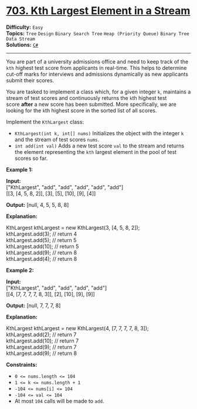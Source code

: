 # [703. Kth Largest Element in a Stream](https://leetcode.com/problems/kth-largest-element-in-a-stream/)

**Difficulty:** `Easy`  
**Topics:** `Tree` `Design` `Binary Search Tree` `Heap (Priority Queue)` `Binary Tree` `Data Stream`  
**Solutions:** [`C#`](../../src/csharp/challenges/Problems/KthLargestElementInAStream.cs)  

---

You are part of a university admissions office and need to keep track of the `kth` highest test score from applicants in real-time. This helps to determine cut-off marks for interviews and admissions dynamically as new applicants submit their scores.

You are tasked to implement a class which, for a given integer `k`, maintains a stream of test scores and continuously returns the `k`th highest test score **after** a new score has been submitted. More specifically, we are looking for the `k`th highest score in the sorted list of all scores.

Implement the `KthLargest` class:

* `KthLargest(int k, int[] nums)` Initializes the object with the integer `k` and the stream of test scores `nums`.
* `int add(int val)` Adds a new test score `val` to the stream and returns the element representing the `kth` largest element in the pool of test scores so far.

**Example 1:**

**Input:**  
["KthLargest", "add", "add", "add", "add", "add"]  
[[3, [4, 5, 8, 2]], [3], [5], [10], [9], [4]]

**Output:** [null, 4, 5, 5, 8, 8]

**Explanation:**

KthLargest kthLargest = new KthLargest(3, [4, 5, 8, 2]);  
kthLargest.add(3); // return 4  
kthLargest.add(5); // return 5  
kthLargest.add(10); // return 5  
kthLargest.add(9); // return 8  
kthLargest.add(4); // return 8

**Example 2:**

**Input:**  
["KthLargest", "add", "add", "add", "add"]  
[[4, [7, 7, 7, 7, 8, 3]], [2], [10], [9], [9]]

**Output:** [null, 7, 7, 7, 8]

**Explanation:**

KthLargest kthLargest = new KthLargest(4, [7, 7, 7, 7, 8, 3]);  
kthLargest.add(2); // return 7  
kthLargest.add(10); // return 7  
kthLargest.add(9); // return 7  
kthLargest.add(9); // return 8

**Constraints:**

* `0 <= nums.length <= 104`
* `1 <= k <= nums.length + 1`
* `-104 <= nums[i] <= 104`
* `-104 <= val <= 104`
* At most `104` calls will be made to `add`.